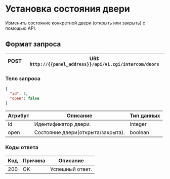 # Установка состояния двери

Изменить состояние конкретной двери (открыть или закрыть) с помощью API.

## Формат запроса

| <format style="" color="ForestGreen"> POST </format> | URI: `http://{{panel_address}}/api/v1.cgi/intercom/doors` |
|------------------------------------------------------|-----------------------------------------------------------|

### Тело запроса

```JSON
{
  "id": 1,
  "open": false
}
```

| Атрибут | Описание                          | Тип данных |
|---------|-----------------------------------|------------|
| id      | Идентификатор двери.              | integer    |
| open    | Состояние двери(открыта/закрыта). | boolean    |



### Коды ответа

| Код | Причина         | Описание                                 |
|-----|-----------------|------------------------------------------|
| 200 | OK              | Успешный ответ.                          |
